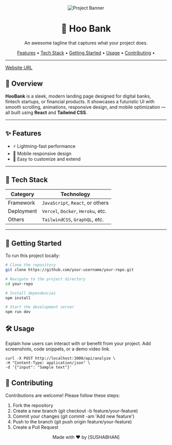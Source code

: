 <p align="center">
  <img src="./logo.png" alt="Project Banner" />
</p>

<h1 align="center">🚀 Hoo Bank </h1>
<p align="center">An awesome tagline that captures what your project does.</p>

<p align="center">
  <a href="#features">Features</a> •
  <a href="#tech-stack">Tech Stack</a> •
  <a href="#getting-started">Getting Started</a> •
  <a href="#usage">Usage</a> •
  <a href="#contributing">Contributing</a> •
</p>

---

<a align="center" href="https://brainwave-navy-five.vercel.app/"> Website URL </a>
## 📌 Overview

**HooBank** is a sleek, modern landing page designed for digital banks, fintech startups, or financial products. It showcases a futuristic UI with smooth scrolling, animations, responsive design, and mobile optimization — all built using **React** and **Tailwind CSS**.

---

## ✨ Features

- ⚡ Lightning-fast performance
- 📱 Mobile responsive design
- 🔧 Easy to customize and extend

---

## 🧱 Tech Stack

| Category       | Technology       |
|----------------|------------------|
| Framework      | `JavaScript`, `React`, or others |
| Deployment     | `Vercel`, `Docker`, `Heroku`, etc. |
| Others         | `TailwindCSS`, `GraphQL`, etc. |

---

## 🚀 Getting Started

To run this project locally:

```bash
# Clone the repository
git clone https://github.com/your-username/your-repo.git

# Navigate to the project directory
cd your-repo

# Install dependencies
npm install

# Start the development server
npm run dev
```
## 🛠 Usage
Explain how users can interact with or benefit from your project. Add screenshots, code snippets, or a demo video link.
```
curl -X POST http://localhost:3000/api/analyze \
-H "Content-Type: application/json" \
-d '{"input": "Sample text"}'
```
## 🤝 Contributing
Contributions are welcome! Please follow these steps:
1. Fork the repository
2. Create a new branch (git checkout -b feature/your-feature)
3. Commit your changes (git commit -am 'Add new feature')
4. Push to the branch (git push origin feature/your-feature)
5. Create a Pull Request

<p align="center"> Made with ❤️ by [SUSHABHAN] </p>
